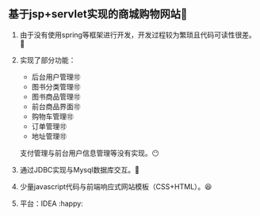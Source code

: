 ## 基于jsp+servlet实现的商城购物网站:book:

1. 由于没有使用spring等框架进行开发，开发过程较为繁琐且代码可读性很差。:anger:

2. 实现了部分功能：

   - 后台用户管理:accept:
   - 图书分类管理:accept:
   - 图书商品管理:accept:
   - 前台商品界面:accept:
   - 购物车管理:accept:
   - 订单管理:accept:
   - 地址管理:accept:

   支付管理与前台用户信息管理等没有实现。:no_mouth:

3. 通过JDBC实现与Mysql数据库交互。:hammer:

4. 少量javascript代码与前端响应式网站模板（CSS+HTML）。:satisfied:

5. 平台：IDEA   :happy:


